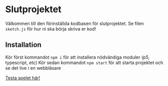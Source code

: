 # Slutprojektet
Välkommen till den förinställda kodbasen för slutprojektet.
Se filen `sketch.js` för hur ni ska börja skriva er kod!

## Installation

Kör först kommandot `npm i` för att installera nödvändiga moduler (p5, typescript, etc)
Kör sedan kommandot `npm start` för att starta projektet och se det live i en webbläsare


[Testa spelet här!](https://claudiaar.github.io/javascript-1-Hop-Top/)
